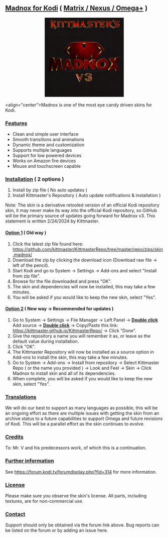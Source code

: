 ## <ins>Madnox for Kodi</ins> ( <ins>Matrix / Nexus / Omega+</ins> )

<!--  ![Madnox Logo](https://github.com/kittmaster/KittmasterRepo/blob/master/repo/skin.madnox/resources/icon.png) -->

<p align="center" width="100%">
    <img width="50%" src="https://github.com/kittmaster/KittmasterRepo/blob/master/repo/skin.madnox/resources/icon.png">
</p>

<align="center">Madnox is one of the most eye candy driven skins for Kodi.</align>

### <ins>Features</ins>

* Clean and simple user interface
* Smooth transitions and animations
* Dynamic theme and customization
* Supports multiple languages
* Support for low powered devices
* Works on Amazon fire devices
* Mouse and touchscreen capable

### <ins>Installation</ins> ( 2 options )

1. Install by zip file ( No auto updates ) 
2. Install Kittmaster's Repository ( Auto update notifications & installation )

Note: The skin is a derivative retooled version of an official Kodi repository skin, it may never make its way into the official Kodi repository, so GitHub will be the primary source of updates going forward for Madnox v3. This statement is written 2/24/2024 by Kittmaster.

#### <ins>Option 1</ins> ( Old way )

1. Click the latest zip file found here: https://github.com/kittmaster/KittmasterRepo/tree/master/repo/zips/skin.madnox/
2. Download the zip by clicking the download icon (Download raw file -> left of the pencil).
3. Start Kodi and go to System -> Settings -> Add-ons and select "Install from zip file".
4. Browse for the file downloaded and press "OK".
5. The skin and dependencies will now be installed, this may take a few minutes.
6. You will be asked if you would like to keep the new skin, select "Yes".

#### <ins>Option 2</ins> ( New way -> Recommended for updates )

1. Go to System -> Settings -> File Manager -> Left Panel -> <ins>**Double click**</ins> Add source -> <ins>**Double click**</ins> <None> -> Copy/Paste this link: https://kittmaster.github.io/KittmasterRepo/ -> Click "Done".
2. Give the repository a name you will remember it as, or leave as the default value during installation.
3. Click "OK".
3. The Kittmaster Repository will now be installed as a source option in Add-ons to install the skin, this may take a few minutes.
4. Go to System -> Add-ons -> Install from repository -> Select Kittmaster Repo ( or the name you provided ) -> Look and Feel -> Skin -> Click Madnox to install skin and all of its dependencies.
5. When complete, you will be asked if you would like to keep the new skin, select "Yes".


### <ins>Translations</ins>
We will do our best to support as many languages as possible, this will be an ongoing effort as there are multiple issues with getting the skin from an archive status to a future capabilities to support Omega and future revisions of Kodi. This will be a parallel effort as the skin continues to evolve.

### <ins>Credits</ins>
To: Mr. V and his predecessors work, of which this is a continuation.

### <ins>Further information</ins>
See https://forum.kodi.tv/forumdisplay.php?fid=314 for more information.

### <ins>License</ins>
Please make sure you observe the skin's license. All parts, including textures, are for non-commercial use.

### <ins>Contact</ins>
Support should only be obtained via the forum link above. Bug reports can be listed on the forum or by adding an issue here.